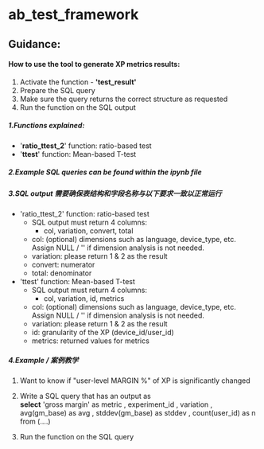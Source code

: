 # ab_test_framework
## Guidance:
#### How to use the tool to generate XP metrics results:


1.   Activate the function - **'test_result'**
2.   Prepare the SQL query 
3.   Make sure the query returns the correct structure as requested
4.   Run the function on the SQL output 

##### 1.Functions explained:
* '**ratio_ttest_2**' function: ratio-based test 
* '**ttest**' function: Mean-based T-test 

##### 2.Example SQL queries can be found within the ipynb file 
##### 3.SQL output 需要确保**表结构**和**字段名称**与以下要求一致以正常运行
* 'ratio_ttest_2' function: ratio-based test
  * SQL output must return 4 columns:
    * col, variation, convert, total
  * col: (optional) dimensions such as language, device_type, etc. Assign NULL / '' if dimension analysis is not needed.
  * variation: please return 1 & 2 as the result
  * convert: numerator
  * total: denominator
* 'ttest' function: Mean-based T-test
  * SQL output must return 4 columns:
    * col, variation, id, metrics
  * col: (optional) dimensions such as language, device_type, etc. Assign NULL / '' if dimension analysis is not needed.
  * variation: please return 1 & 2 as the result
  * id: granularity of the XP (device_id/user_id)
  * metrics: returned values for metrics

##### 4.Example / 案例教学
1. Want to know if "user-level MARGIN %" of XP is significantly changed
2. Write a SQL query that has an output as  
 **select**
 'gross margin' as metric
 , experiment_id
 , variation
 , avg(gm_base) as avg
 , stddev(gm_base) as stddev
 , count(user_id) as n
 from (....)

3. Run the function on the SQL query
